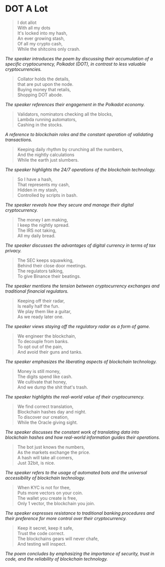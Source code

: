 # DOT A Lot

> I dot allot  
> With all my dots  
> It's locked into my hash,  
> An ever growing stash,  
> Of all my crypto cash,  
> While the shitcoins only crash.

_The speaker introduces the poem by discussing their accumulation of a specific cryptocurrency, Polkadot (DOT), in contrast to less valuable cryptocurrencies._

> Collator holds the details,  
> that are put upon the node.  
> Buying money that retails,  
> Shopping DOT abode.

_The speaker references their engagement in the Polkadot economy._

> Validators, nominators checking all the blocks,  
> Lambda running automators,  
> Cashing in the stocks.

_A reference to blockchain roles and the constant operation of validating transactions._

> Keeping daily rhythm by crunching all the numbers,  
> And the nightly calculations  
> While the earth just slumbers.

_The speaker highlights the 24/7 operations of the blockchain technology._

> So I have a hash,  
> That represents my cash,  
> Hidden in my stash,  
> Controlled by scripts in bash.

_The speaker reveals how they secure and manage their digital cryptocurrency._

> The money I am making,  
> I keep the nightly spread.  
> The IRS not taking,  
> All my daily bread.

_The speaker discusses the advantages of digital currency in terms of tax privacy._

> The SEC keeps squawking,  
> Behind their close door meetings.  
> The regulators talking,  
> To give Binance their beatings.

_The speaker mentions the tension between cryptocurrency exchanges and traditional financial regulators._

> Keeping off their radar,  
> Is really half the fun.  
> We play them like a guitar,  
> As we ready later one.

_The speaker views staying off the regulatory radar as a form of game._

> We engineer the blockchain,  
> To decouple from banks.  
> To opt out of the pain,  
> And avoid their guns and tanks.

_The speaker emphasizes the liberating aspects of blockchain technology._

> Money is still money,  
> The digits spend like cash.  
> We cultivate that honey,  
> And we dump the shit that's trash.

_The speaker highlights the real-world value of their cryptocurrency._

> We find correct translation,  
> Blockchain hashes day and night.  
> To discover our creation,  
> While the Oracle giving sight.

_The speaker discusses the constant work of translating data into blockchain hashes and how real-world information guides their operations._

> The bot just knows the numbers,  
> As the markets exchange the price.  
> A hash will take all comers,  
> Just 32bit, is nice.

_The speaker refers to the usage of automated bots and the universal accessibility of blockchain technology._

> When KYC is not for thee,  
> Puts more vectors on your coin.  
> The wallet you create is free,  
> Only 1 vector, the blockchain you join.

_The speaker expresses resistance to traditional banking procedures and their preference for more control over their cryptocurrency._

> Keep it secret, keep it safe,  
> Trust the code correct.  
> The blockchains gears will never chafe,  
> And testing will inspect.

_The poem concludes by emphasizing the importance of security, trust in code, and the reliability of blockchain technology._
